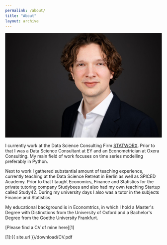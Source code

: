 ```yaml
---
permalink: /about/
title: "About"
layout: archive
---
```


![](/assets/general_images/author.jpg)

I currently work at the Data Science Consulting Firm [STATWORX](https://www.statworx.com/de/). Prior to that I was a
Data Science Consultant at EY and an Econometrician at Oxera Consulting. My main field of work focuses on time
series modelling preferably in Python.

Next to work I gathered substantial amount of teaching experience, currently teaching at the Data Science Retreat in
Berlin as well as SPICED Academy. Prior to that I taught Economics, Finance and Statistics for the private tutoring
company Studybees and also had my own teaching Startup called Study42. During my university days I also was a tutor
in the subjects Finance and Statistics.

My educational background is in Economtrics, in which I hold a Master's Degree with Distinctions from the University of
Oxford and a Bachelor's Degree from the Goethe University Frankfurt.

[Please find a CV of mine here][1]

[1]:{{ site.url }}/download/CV.pdf